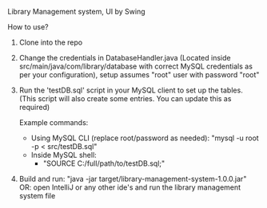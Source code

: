 Library Management system, UI by Swing

How to use?
1. Clone into the repo
2. Change the credentials in DatabaseHandler.java (Located inside src/main/java/com/library/database with correct MySQL credentials as per your configuration), setup assumes "root" user with
   password "root"

3. Run the 'testDB.sql' script in your MySQL client to set up the tables.
   (This script will also create some entries. You can update this as required)

   Example commands:
   - Using MySQL CLI (replace root/password as needed):
         "mysql -u root -p < src/testDB.sql"
   - Inside MySQL shell:
     - "SOURCE C:/full/path/to/testDB.sql;"

4. Build and run:
      "java -jar target/library-management-system-1.0.0.jar"
OR: open IntelliJ or any other ide's and run the library management system file
